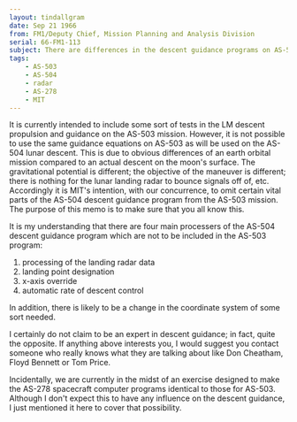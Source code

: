 ```yaml
---
layout: tindallgram
date: Sep 21 1966
from: FM1/Deputy Chief, Mission Planning and Analysis Division
serial: 66-FM1-113
subject: There are differences in the descent guidance programs on AS-503 and AS-504
tags:
    - AS-503
    - AS-504
    - radar
    - AS-278
    - MIT
---
```

It is currently intended to include some sort of tests in the LM descent
propulsion and guidance on the AS-503 mission.  However, it is not
possible to use the same guidance equations on AS-503 as will be used
on the AS-504 lunar descent.  This is due to obvious differences of an
earth orbital mission compared to an actual descent on the moon's surface.
The gravitational potential is different; the objective of the maneuver
is different; there is nothing for the lunar landing radar to bounce
signals off of, etc.  Accordingly it is MIT's intention, with our concurrence,
to omit certain vital parts of the AS-504 descent guidance
program from the AS-503 mission.  The purpose of this memo is to make
sure that you all know this.

It is my understanding that there are four main processers of the AS-504
descent guidance program which are not to be included in the AS-503
program:

1.  processing of the landing radar data
2.  landing point designation
3.  x-axis override
4.  automatic rate of descent control

In addition, there is likely to be a change in the coordinate system of
some sort needed.

I certainly do not claim to be an expert in descent guidance; in fact,
quite the opposite.  If anything above interests you, I would suggest
you contact someone who really knows what they are talking about like
Don Cheatham, Floyd Bennett or Tom Price.

Incidentally, we are currently in the midst of an exercise designed to
make the AS-278 spacecraft computer programs identical to those for
AS-503.  Although I don't expect this to have any influence on the
descent guidance, I just mentioned it here to cover that possibility.
